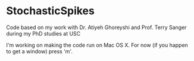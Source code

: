 # StochasticSpikes
Code based on my work with Dr. Atiyeh Ghoreyshi and Prof. Terry Sanger during my PhD studies at USC

I'm working on making the code run on Mac OS X. For now (if you happen to get a window) press 'm'.
